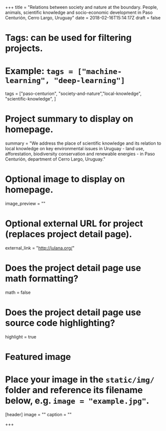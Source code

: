 +++
  title = "Relations between society and nature at the boundary. People, animals, scientific knowledge and socio-economic development in Paso Centurión, Cerro Largo, Uruguay"
  date = 2018-02-16T15:14:17Z
  draft = false
  
  # Tags: can be used for filtering projects.
  # Example: `tags = ["machine-learning", "deep-learning"]`
  tags = ["paso-centurion", "society-and-nature","local-knowledge", "scientific-knowledge", ]
  
  # Project summary to display on homepage.
  summary = "We address the place of scientific knowledge and its relation to local knowledge on key environmental issues in Uruguay - land use, afforestation, biodiversity conservation and renewable energies - in Paso Centurión, department of Cerro Largo, Uruguay."
  
  # Optional image to display on homepage.
  image_preview = ""
  
  # Optional external URL for project (replaces project detail page).
  external_link = "http://julana.org/"
  
  # Does the project detail page use math formatting?
  math = false
  
  # Does the project detail page use source code highlighting?
  highlight = true
  
  # Featured image
  # Place your image in the `static/img/` folder and reference its filename below, e.g. `image = "example.jpg"`.
  [header]
  image = ""
  caption = ""
  
  +++
